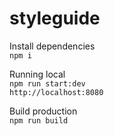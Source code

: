 # styleguide

Install dependencies  
`npm i`  

Running local  
`npm run start:dev`  
`http://localhost:8080`

Build production  
`npm run build`
